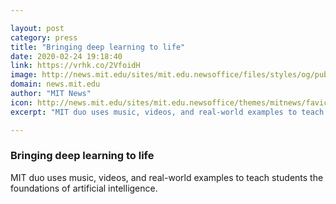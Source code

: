 ```yaml
---

layout: post
category: press
title: "Bringing deep learning to life"
date: 2020-02-24 19:18:40
link: https://vrhk.co/2VfoidH
image: http://news.mit.edu/sites/mit.edu.newsoffice/files/styles/og/public/images/2020/alexander-amini-ava-soleimany.jpg
domain: news.mit.edu
author: "MIT News"
icon: http://news.mit.edu/sites/mit.edu.newsoffice/themes/mitnews/favicon.ico
excerpt: "MIT duo uses music, videos, and real-world examples to teach students the foundations of artificial intelligence."

---
```


### Bringing deep learning to life

MIT duo uses music, videos, and real-world examples to teach students the foundations of artificial intelligence.